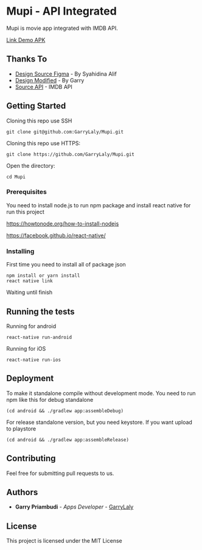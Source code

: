 # Mupi - API Integrated

Mupi is movie app integrated with IMDB API.

[Link Demo APK](https://drive.google.com/file/d/15gkKR84c-j68MyucpKMJkwp2Vzi7iiaW/view?usp=sharing)

## Thanks To

- [Design Source Figma](https://www.figma.com/community/file/1054431643740926668) - By Syahidina Alif
- [Design Modified](<https://www.figma.com/file/upXCn5lVTSkpzYAA0lzvBV/Movie-Mobile-App-UI-Design-(Community)?node-id=0%3A1>) - By Garry
- [Source API](https://imdb-api.com) - IMDB API

## Getting Started

Cloning this repo use SSH

```
git clone git@github.com:GarryLaly/Mupi.git
```

Cloning this repo use HTTPS:

```
git clone https://github.com/GarryLaly/Mupi.git
```

Open the directory:

```
cd Mupi
```

### Prerequisites

You need to install node.js to run npm package and install react native for run this project

https://howtonode.org/how-to-install-nodejs

https://facebook.github.io/react-native/

### Installing

First time you need to install all of package json

```
npm install or yarn install
react native link
```

Waiting until finish

## Running the tests

Running for android

```
react-native run-android
```

Running for iOS

```
react-native run-ios
```

## Deployment

To make it standalone compile without development mode. You need to run npm like this for debug standalone

```
(cd android && ./gradlew app:assembleDebug)
```

For release standalone version, but you need keystore. If you want upload to playstore

```
(cd android && ./gradlew app:assembleRelease)
```

## Contributing

Feel free for submitting pull requests to us.

## Authors

- **Garry Priambudi** - _Apps Developer_ - [GarryLaly](https://github.com/GarryLaly)

## License

This project is licensed under the MIT License
